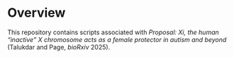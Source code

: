 # Overview
This repository contains scripts associated with _Proposal: Xi, the human “inactive” X chromosome acts as a female protector in autism and beyond_ (Talukdar and Page, _bioRxiv_ 2025). 
